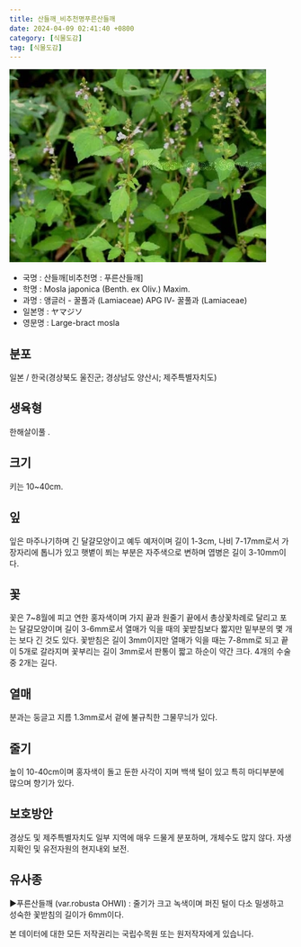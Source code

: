 ```yaml
---
title: 산들깨_비추천명푸른산들깨
date: 2024-04-09 02:41:40 +0800
category: [식물도감]
tag: [식물도감]
---
```




![산들깨[비추천명 : 푸른산들깨]](/assets/img/fileUpload/plants/basic/Labiatae/Mosla/15879/1_th2.JPG)
- 국명 : 산들깨[비추천명 : 푸른산들깨]
- 학명 : Mosla japonica (Benth. ex Oliv.) Maxim.
- 과명 : 앵글러 - 꿀풀과 (Lamiaceae) APG Ⅳ- 꿀풀과 (Lamiaceae)
- 일본명 : ヤマジソ
- 영문명 : Large-bract mosla


## 분포
일본 / 한국(경상북도 울진군; 경상남도 양산시; 제주특별자치도) 
## 생육형
한해살이풀 .
## 크기
키는 10~40cm.
## 잎
잎은 마주나기하며 긴 달걀모양이고 예두 예저이며 길이 1-3cm, 나비 7-17mm로서 가장자리에 톱니가 있고 햇볕이 쬐는 부분은 자주색으로 변하며 엽병은 길이 3-10mm이다.
## 꽃
꽃은 7~8월에 피고 연한 홍자색이며 가지 끝과 원줄기 끝에서 총상꽃차례로 달리고 포는 달걀모양이며 길이 3-6mm로서 열매가 익을 때의 꽃받침보다 짧지만 밑부분의 몇 개는 보다 긴 것도 있다. 꽃받침은 길이 3mm이지만 열매가 익을 때는 7-8mm로 되고 끝이 5개로 갈라지며 꽃부리는 길이 3mm로서 판통이 짧고 하순이 약간 크다. 4개의 수술중 2개는 길다.
## 열매
분과는 둥글고 지름 1.3mm로서 겉에 불규칙한 그물무늬가 있다.
## 줄기
높이 10-40cm이며 홍자색이 돌고 둔한 사각이 지며 백색 털이 있고 특히 마디부분에 많으며 향기가 있다.
## 보호방안
경상도 및 제주특별자치도 일부 지역에 매우 드물게 분포하며, 개체수도 많지 않다. 자생지확인 및 유전자원의 현지내외 보전.
## 유사종
▶푸른산들깨 (var.robusta OHWI) : 줄기가 크고 녹색이며 퍼진 털이 다소 밀생하고 성숙한 꽃받침의 길이가 6mm이다.






본 데이터에 대한 모든 저작권리는 국립수목원 또는 원저작자에게 있습니다.
